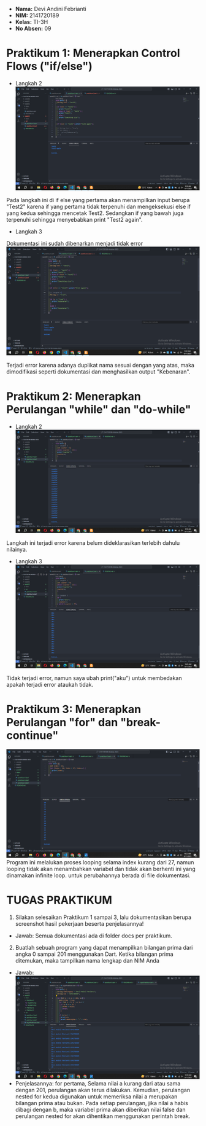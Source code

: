 - **Nama:** Devi Andini Febrianti
- **NIM:** 2141720189
- **Kelas:** TI-3H
- **No Absen:** 09

# Praktikum 1: Menerapkan Control Flows ("if/else")
- Langkah 2 
![Getting Started](docs/Praktikum1/langkah2.png)

Pada langkah ini di if else yang pertama akan menampilkan input berupa "Test2" karena if yang pertama tidak terpenuhi dan mengeksekusi else if yang kedua sehingga mencetak Test2. Sedangkan if yang bawah juga terpenuhi sehingga menyebabkan print "Test2 again".

- Langkah 3 

Dokumentasi ini sudah dibenarkan menjadi tidak error
![Getting Started](docs/Praktikum1/langkah3.png)

Terjadi error karena adanya duplikat nama sesuai dengan yang atas, maka dimodifikasi seperti dokumentasi dan menghasilkan output "Kebenaran".

# Praktikum 2: Menerapkan Perulangan "while" dan "do-while"
- Langkah 2
![Getting Started](docs/Praktikum2/lagkah2.png)

Langkah ini terjadi error karena belum dideklarasikan terlebih dahulu nilainya.

- Langkah 3
![Getting Started](docs/Praktikum2/langkah3.png)

Tidak terjadi error, namun saya ubah print("aku") untuk membedakan apakah terjadi error ataukah tidak.

# Praktikum 3: Menerapkan Perulangan "for" dan "break-continue"
![Getting Started](docs/Praktikum3/langkah2.png)
Program ini melalukan proses looping selama index kurang dari 27, namun looping tidak akan menambahkan variabel dan tidak akan berhenti ini yang dinamakan infinite loop. untuk perubahannya berada di file dokumentasi.


# TUGAS PRAKTIKUM
1. Silakan selesaikan Praktikum 1 sampai 3, lalu dokumentasikan berupa screenshot hasil pekerjaan beserta penjelasannya!
- Jawab: Semua dokumentasi ada di folder docs per praktikum.

2. Buatlah sebuah program yang dapat menampilkan bilangan prima dari angka 0 sampai 201 menggunakan Dart. Ketika bilangan prima ditemukan, maka tampilkan nama lengkap dan NIM Anda
- Jawab: ![Getting Started](docs/TugasPraktikum/tugasPraktikum.png)
- Penjelasannya: 
for pertama, Selama nilai a kurang dari atau sama dengan 201, perulangan akan terus dilakukan. Kemudian, perulangan nested for kedua digunakan untuk memeriksa nilai a merupakan bilangan prima atau bukan. Pada setiap  perulangan, jika nilai a habis dibagi dengan b, maka variabel prima akan diberikan nilai false dan perulangan nested for akan dihentikan menggunakan perintah break.
